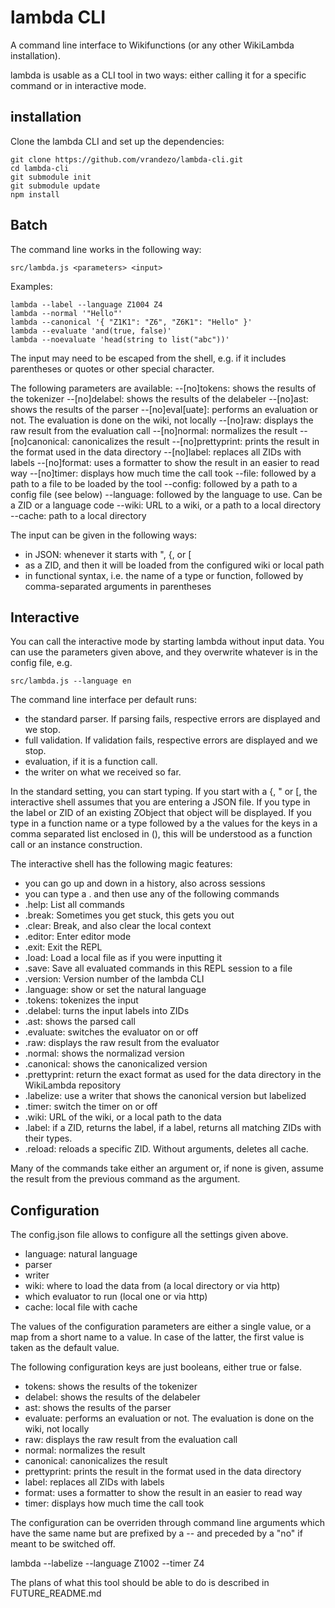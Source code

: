 # lambda CLI

A command line interface to Wikifunctions (or any other WikiLambda
installation).

lambda is usable as a CLI tool in two ways: either calling it for a specific
command or in interactive mode.

## installation

Clone the lambda CLI and set up the dependencies:
```
git clone https://github.com/vrandezo/lambda-cli.git
cd lambda-cli
git submodule init
git submodule update
npm install
```

## Batch

The command line works in the following way:

```src/lambda.js <parameters> <input>```

Examples:

```
lambda --label --language Z1004 Z4
lambda --normal '"Hello"'
lambda --canonical '{ "Z1K1": "Z6", "Z6K1": "Hello" }'
lambda --evaluate 'and(true, false)'
lambda --noevaluate 'head(string to list("abc"))'
```

The input may need to be escaped from the shell, e.g. if it includes
parentheses or quotes or other special character.

The following parameters are available:
--[no]tokens: shows the results of the tokenizer
--[no]delabel: shows the results of the delabeler
--[no]ast: shows the results of the parser
--[no]eval[uate]: performs an evaluation or not. The evaluation is
  done on the wiki, not locally
--[no]raw: displays the raw result from the evaluation call
--[no]normal: normalizes the result
--[no]canonical: canonicalizes the result
--[no]prettyprint: prints the result in the format used in the data directory
--[no]label: replaces all ZIDs with labels
--[no]format: uses a formatter to show the result in an easier to read way
--[no]timer: displays how much time the call took
--file: followed by a path to a file to be loaded by the tool
--config: followed by a path to a config file (see below)
--language: followed by the language to use. Can be a ZID or a language code
--wiki: URL to a wiki, or a path to a local directory
--cache: path to a local directory

The input can be given in the following ways:
- in JSON: whenever it starts with ", {, or [
- as a ZID, and then it will be loaded from the configured wiki or local path
- in functional syntax, i.e. the name of a type or function, followed by
  comma-separated arguments in parentheses

## Interactive

You can call the interactive mode by starting lambda without input data.
You can use the parameters given above, and they overwrite whatever is in
the config file, e.g.

```src/lambda.js --language en```

The command line interface per default runs:
- the standard parser. If parsing fails, respective errors are displayed and
  we stop.
- full validation. If validation fails, respective errors are displayed and
  we stop.
- evaluation, if it is a function call.
- the writer on what we received so far.

In the standard setting, you can start typing.
If you start with a {, " or [, the interactive shell assumes that you are
entering a JSON file.
If you type in the label or ZID of an existing ZObject that object will be
displayed.
If you type in a function name or a type followed by a the values for the
keys in a comma separated list enclosed in (), this will be understood as
a function call or an instance construction.

The interactive shell has the following magic features:
- you can go up and down in a history, also across sessions
- you can type a . and then use any of the following commands
- .help: List all commands
- .break: Sometimes you get stuck, this gets you out
- .clear: Break, and also clear the local context
- .editor: Enter editor mode
- .exit: Exit the REPL
- .load: Load a local file as if you were inputting it
- .save: Save all evaluated commands in this REPL session to a file
- .version: Version number of the lambda CLI
- .language: show or set the natural language
- .tokens: tokenizes the input
- .delabel: turns the input labels into ZIDs
- .ast: shows the parsed call
- .evaluate: switches the evaluator on or off
- .raw: displays the raw result from the evaluator
- .normal: shows the normalizad version
- .canonical: shows the canonicalized version
- .prettyprint: return the exact format as used for the data directory in
  the WikiLambda repository
- .labelize: use a writer that shows the canonical version but labelized
- .timer: switch the timer on or off
- .wiki: URL of the wiki, or a local path to the data
- .label: if a ZID, returns the label, if a label, returns all matching ZIDs
  with their types.
- .reload: reloads a specific ZID. Without arguments, deletes all cache.

Many of the commands take either an argument or, if none is given, assume
the result from the previous command as the argument.

## Configuration

The config.json file allows to configure all the settings given above.
- language: natural language
- parser
- writer
- wiki: where to load the data from (a local directory or via http)
- which evaluator to run (local one or via http)
- cache: local file with cache

The values of the configuration parameters are either a single value, or a map
from a short name to a value. In case of the latter, the first value is taken
as the default value.

The following configuration keys are just booleans, either true or false.
- tokens: shows the results of the tokenizer
- delabel: shows the results of the delabeler
- ast: shows the results of the parser
- evaluate: performs an evaluation or not. The evaluation is
  done on the wiki, not locally
- raw: displays the raw result from the evaluation call
- normal: normalizes the result
- canonical: canonicalizes the result
- prettyprint: prints the result in the format used in the data directory
- label: replaces all ZIDs with labels
- format: uses a formatter to show the result in an easier to read way
- timer: displays how much time the call took

The configuration can be overriden through command line arguments which have
the same name but are prefixed by a -- and preceded by a "no" if meant
to be switched off.

lambda --labelize --language Z1002 --timer Z4

The plans of what this tool should be able to do is described in
FUTURE_README.md
